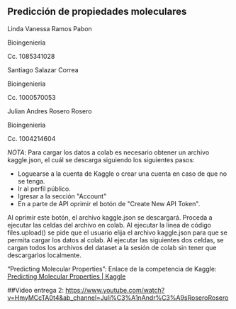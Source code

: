 ## Predicción de propiedades moleculares



Linda Vanessa Ramos Pabon 

Bioingenieria

Cc. 1085341028

Santiago Salazar Correa

Bioingenieria

Cc. 1000570053

Julian Andres Rosero Rosero

Bioingenieria

Cc. 1004214604

*NOTA*:
Para cargar los datos a colab es necesario obtener un archivo kaggle.json, el cuál se descarga siguiendo los siguientes pasos:

*   Loguearse a la cuenta de Kaggle o crear una cuenta en caso de que no se tenga.
*   Ir al perfil público.
*   Igresar a la sección "Account"
*   En a parte de API oprimir el botón de "Create New API Token". 


Al oprimir este botón, el archivo kaggle.json se descargará. Proceda a ejecutar las celdas del archivo en colab. Al ejecutar la línea de código files.upload() se pide que el usuario elija el archivo kaggle.json para que se permita cargar los datos al colab. Al ejecutar las siguientes dos celdas, se cargan todos los archivos del dataset a la sesión de colab sin tener que descargarlos localmente.


“Predicting Molecular Properties”: Enlace de la competencia de Kaggle:[ Predicting Molecular Properties | Kaggle](https://www.kaggle.com/competitions/champs-scalar-coupling/overview)

##Video entrega 2:
https://www.youtube.com/watch?v=HmyMCcTA0t4&ab_channel=Juli%C3%A1nAndr%C3%A9sRoseroRosero






